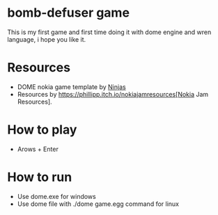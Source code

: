 # bomb-defuser game
This is my first game and first time doing it with dome engine and wren language, i hope you like it.

# Resources
- DOME nokia game template by <a href="https://ninjas.cl">Ninjas</a>
- Resources by https://phillipp.itch.io/nokiajamresources[Nokia Jam Resources].

# How to play
- Arows + Enter

# How to run
- Use dome.exe for windows
- Use dome file with ./dome game.egg command for linux 


